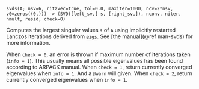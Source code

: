 ```
svds(A; nsv=6, ritzvec=true, tol=0.0, maxiter=1000, ncv=2*nsv, v0=zeros((0,))) -> (SVD([left_sv,] s, [right_sv,]), nconv, niter, nmult, resid, check=0)
```

Computes the largest singular values `s` of `A` using implicitly restarted Lanczos iterations derived from [`eigs`](@ref). See [the manual](@ref man-svds) for more information.

When `check = 0`, an error is thrown if maximum number of iterations taken (`info = 1`). This usually means all possible eigenvalues has been found according to ARPACK manual. When `check = 1`, return currently converged eigenvalues when `info = 1`. And a `@warn` will given. When `check = 2`, return currently converged eigenvalues when `info = 1`.
